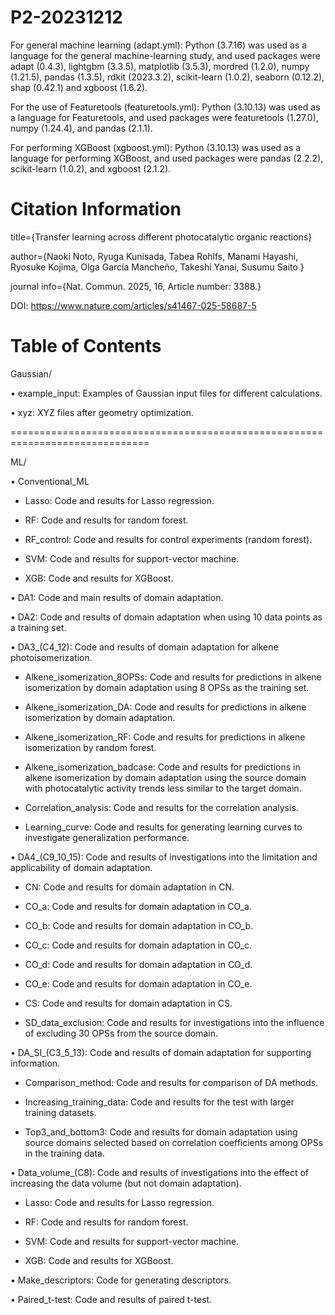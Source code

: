 # P2-20231212
For general machine learning (adapt.yml):
Python (3.7.16) was used as a language for the general machine-learning study, and used packages were adapt (0.4.3), lightgbm (3.3.5), matplotlib (3.5.3), mordred (1.2.0), numpy (1.21.5), pandas (1.3.5), rdkit (2023.3.2), scikit-learn (1.0.2), seaborn (0.12.2), shap (0.42.1) and xgboost (1.6.2).

For the use of Featuretools (featuretools.yml):
Python (3.10.13) was used as a language for Featuretools, and used packages were featuretools (1.27.0), numpy (1.24.4), and pandas (2.1.1).

For performing XGBoost (xgboost.yml):
Python (3.10.13) was used as a language for performing XGBoost, and used packages were pandas (2.2.2), scikit-learn (1.0.2), and xgboost (2.1.2).

# Citation Information
title={Transfer learning across different photocatalytic organic reactions}

author={Naoki Noto, Ryuga Kunisada, Tabea Rohlfs, Manami Hayashi, Ryosuke Kojima, Olga García Mancheño, Takeshi Yanai, Susumu Saito }

journal info={Nat. Commun. 2025, 16, Article number: 3388.}

DOI: https://www.nature.com/articles/s41467-025-58687-5

# Table of Contents

Gaussian/

  • example_input: Examples of Gaussian input files for different calculations.

  • xyz: XYZ files after geometry optimization.

==============================================================================
  
ML/

  • Conventional_ML

  - Lasso: Code and results for Lasso regression.
    
  - RF: Code and results for random forest.
    
  - RF_control: Code and results for control experiments (random forest).
      
  - SVM: Code and results for support-vector machine.
    
  - XGB: Code and results for XGBoost.
  
  • DA1: Code and main results of domain adaptation.
  
  • DA2: Code and results of domain adaptation when using 10 data points as a training set.
  
  • DA3_(C4_12): Code and results of domain adaptation for alkene photoisomerization.

  - Alkene_isomerization_8OPSs: Code and results for predictions in alkene isomerization by domain adaptation using 8 OPSs as the training set.
    
  - Alkene_isomerization_DA: Code and results for predictions in alkene isomerization by domain adaptation.
      
  - Alkene_isomerization_RF: Code and results for predictions in alkene isomerization by random forest.
    
  - Alkene_isomerization_badcase: Code and results for predictions in alkene isomerization by domain adaptation using the source domain with photocatalytic activity trends less similar to the target domain.

  - Correlation_analysis: Code and results for the correlation analysis.
    
  - Learning_curve: Code and results for generating learning curves to investigate generalization performance.
  
  • DA4_(C9_10_15): Code and results of investigations into the limitation and applicability of domain adaptation.
  
  - CN: Code and results for domain adaptation in CN.
    
  - CO_a: Code and results for domain adaptation in CO_a.
      
  - CO_b: Code and results for domain adaptation in CO_b.
    
  - CO_c: Code and results for domain adaptation in CO_c.

  - CO_d: Code and results for domain adaptation in CO_d.
    
  - CO_e: Code and results for domain adaptation in CO_e.
      
  - CS: Code and results for domain adaptation in CS.
    
  - SD_data_exclusion: Code and results for investigations into the influence of excluding 30 OPSs from the source domain.
  
  • DA_SI_(C3_5_13): Code and results of domain adaptation for supporting information.
  
  - Comparison_method: Code and results for comparison of DA methods.
    
  - Increasing_training_data: Code and results for the test with larger training datasets.
      
  - Top3_and_bottom3: Code and results for domain adaptation using source domains selected based on correlation coefficients among OPSs in the training data.

  • Data_volume_(C8): Code and results of investigations into the effect of increasing the data volume (but not domain adaptation).
  
  - Lasso: Code and results for Lasso regression.
    
  - RF: Code and results for random forest.
      
  - SVM: Code and results for support-vector machine.
    
  - XGB: Code and results for XGBoost.
  
  • Make_descriptors: Code for generating descriptors.

  • Paired_t-test: Code and results of paired t-test.
